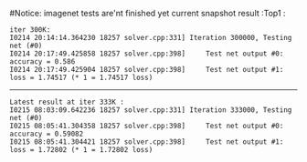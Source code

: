 #Notice: 
imagenet tests are'nt finished yet
current snapshot result :Top1 :  
```
iter 300K:
I0214 20:14:14.364230 18257 solver.cpp:331] Iteration 300000, Testing net (#0)
I0214 20:17:49.425858 18257 solver.cpp:398]     Test net output #0: accuracy = 0.586
I0214 20:17:49.425904 18257 solver.cpp:398]     Test net output #1: loss = 1.74517 (* 1 = 1.74517 loss)
```
-----------------------
```
Latest result at iter 333K : 
I0215 08:03:09.642236 18257 solver.cpp:331] Iteration 333000, Testing net (#0)
I0215 08:05:41.304358 18257 solver.cpp:398]     Test net output #0: accuracy = 0.59082
I0215 08:05:41.304421 18257 solver.cpp:398]     Test net output #1: loss = 1.72802 (* 1 = 1.72802 loss)
```
